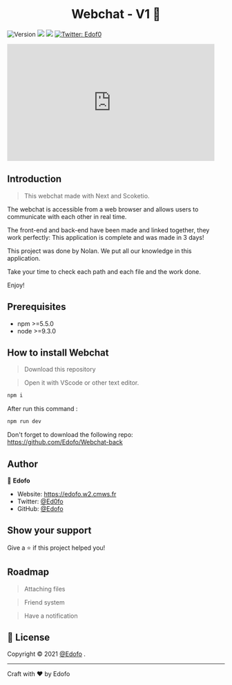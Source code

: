 <h1 align="center">Webchat - V1 👋</h1>
<p>
  <img alt="Version" src="https://img.shields.io/badge/version-1.0.0-blue.svg?cacheSeconds=2592000" />
  <img src="https://img.shields.io/badge/npm-%3E%3D5.5.0-blue.svg" />
  <img src="https://img.shields.io/badge/node-%3E%3D9.3.0-blue.svg" />
  <a href="https://twitter.com/Ed0fo" target="_blank">
    <img alt="Twitter: Edof0" src="https://img.shields.io/twitter/follow/Ed0fo.svg?style=social" />
  </a>
</p>

<iframe src="https://giphy.com/embed/s2Qvrs9q56N2BWVvTg" width="480" height="270" frameBorder="0" class="giphy-embed" allowFullScreen></iframe>

## Introduction

> This webchat made with Next and Scoketio.

The webchat is accessible from a web browser and allows users to communicate with each other in real time.

The front-end and back-end have been made and linked together, they work perfectly:
This application is complete and was made in 3 days!

This project was done by Nolan.
We put all our knowledge in this application.

Take your time to check each path and each file and the work done.

Enjoy!

## Prerequisites

- npm >=5.5.0
- node >=9.3.0

## How to install Webchat

> Download this repository

> Open it with VScode or other text editor.

```bash 
npm i 
```

After run this command :

```bash 
npm run dev 
```

Don't forget to download the following repo: https://github.com/Edofo/Webchat-back

## Author

👤 **Edofo**

* Website: https://edofo.w2.cmws.fr
* Twitter: [@Ed0fo](https://twitter.com/Ed0fo)
* GitHub: [@Edofo](https://github.com/Edofo)

## Show your support

Give a ⭐️ if this project helped you!

## Roadmap

> Attaching files

> Friend system 

> Have a notification

## 📝 License

Copyright © 2021 [@Edofo](https://github.com/Edofo)
.<br />

*** 
Craft with ❤️ by Edofo 
